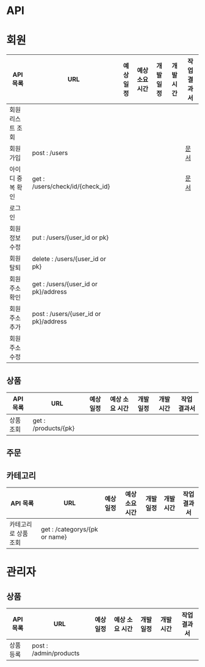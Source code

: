 # API

# 회원

| API 목록         | URL                                   | 예상 일정 | 예상 소요 시간 | 개발 일정 | 개발 시간 | 작업 결과서                                                  |
| ---------------- | ------------------------------------- | --------- | -------------- | --------- | --------- | ------------------------------------------------------------ |
| 회원 리스트 조회 |                                       |           |                |           |           |                                                              |
| 회원가입         | post : /users                         |           |                |           |           | [문서](https://github.com/hanseonghye/ShoppingmallProject/blob/master/docs/2.Swagger%26TDD/api/%ED%9A%8C%EC%9B%90%EA%B0%80%EC%9E%85.md#%EA%B0%80%EC%9E%85-%EB%93%B1%EB%A1%9D-%EC%9A%94%EC%B2%AD) |
| 아이디 중복 확인 | get : /users/check/id/{check_id}      |           |                |           |           | [문서](https://github.com/hanseonghye/ShoppingmallProject/blob/master/docs/2.Swagger%26TDD/api/%ED%9A%8C%EC%9B%90%EA%B0%80%EC%9E%85.md#%EC%95%84%EC%9D%B4%EB%94%94-%EC%A4%91%EB%B3%B5-%EC%B2%B4%ED%81%AC-%EC%9A%94%EC%B2%AD) |
| 로그인           |                                       |           |                |           |           |                                                              |
| 회원정보수정     | put : /users/{user_id or pk}          |           |                |           |           |                                                              |
| 회원탈퇴         | delete : /users/{user_id or pk}       |           |                |           |           |                                                              |
| 회원 주소 확인   | get : /users/{user_id or pk}/address  |           |                |           |           |                                                              |
| 회원 주소 추가   | post : /users/{user_id or pk}/address |           |                |           |           |                                                              |
| 회원 주소 수정   |                                       |           |                |           |           |                                                              |

## 상품

| API 목록  | URL                  | 예상 일정 | 예상 소요 시간 | 개발 일정 | 개발 시간 | 작업 결과서 |
| --------- | -------------------- | --------- | -------------- | --------- | --------- | ----------- |
| 상품 조회 | get : /products/{pk} |           |                |           |           |             |



## 주문

## 카테고리

| API 목록             | URL                           | 예상 일정 | 예상 소요 시간 | 개발 일정 | 개발 시간 | 작업 결과서 |
| -------------------- | ----------------------------- | --------- | -------------- | --------- | --------- | ----------- |
| 카테고리로 상품 조회 | get : /categorys/{pk or name} |           |                |           |           |             |



# 관리자

## 상품

| API 목록  | URL                    | 예상 일정 | 예상 소요 시간 | 개발 일정 | 개발 시간 | 작업 결과서 |
| --------- | ---------------------- | --------- | -------------- | --------- | --------- | ----------- |
| 상품 등록 | post : /admin/products |           |                |           |           |             |

